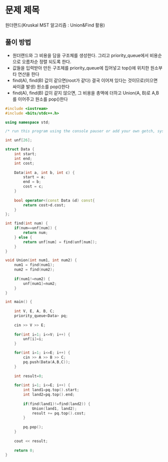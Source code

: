 # 문제 제목
원더랜드(Kruskal MST 알고리즘 : Union&Find 활용)
## 풀이 방법
- 원더랜드와 그 비용을 담을 구조체를 생성한다. 그리고 priority_queue에서 비용순으로 오름차순 정렬 되도록 한다.
- 값들을 입력받아 만든 구조체를 priority_queue에 집어넣고 top()에 위치한 원소부타 연산을 한다
- find(A), find(B) 값이 같으면(root가 같다) 결국 이어져 있다는 것이므로(이으면 싸이클 발생) 원소를 pop()한다
- find(A), find(B) 값이 같지 않으면, 그 비용을 총액에 더하고 Union(A, B)로 A,B를 이어주고 원소를 pop()한다

```c++
#include <iostream>
#include <bits/stdc++.h>

using namespace std; 

/* run this program using the console pauser or add your own getch, system("pause") or input loop */

int unf[26];

struct Data {
	int start;
	int end;
	int cost;
	
	Data(int a, int b, int c) {
		start = a;
		end = b;
		cost = c;
	}
	
	bool operator<(const Data &d) const{
		return cost>d.cost;
	}
};

int find(int num) {
	if(num==unf[num]) {
		return num;
	} else {
		return unf[num] = find(unf[num]);	
	}
}

void Union(int num1, int num2) {
	num1 = find(num1);
	num2 = find(num2);
	
	if(num1!=num2) {
		unf[num1]=num2;
	}
}

int main() {
	
	int V, E, A, B, C;
	priority_queue<Data> pq;
	
	cin >> V >> E;
	
	for(int i=1; i<=V; i++) {
		unf[i]=i;
	}

	for(int i=1; i<=E; i++) {
		cin >> A >> B >> C;
		pq.push(Data(A,B,C));
	}
	
	int result=0;
	
	for(int i=1; i<=E; i++) {
		int land1=pq.top().start;
		int land2=pq.top().end;
		
		if(find(land1)!=find(land2)) {
			Union(land1, land2);
			result += pq.top().cost;
		}
		
		pq.pop();
	}
	
	cout << result;
	
	return 0;
}
```

